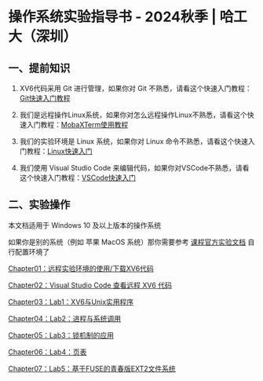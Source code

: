 # 操作系统实验指导书 - 2024秋季 | 哈工大（深圳）



## 一、提前知识



1. XV6代码采用 Git 进行管理，如果你对 Git 不熟悉，请看这个快速入门教程：[Git快速入门教程](https://www.bilibili.com/video/BV1HM411377j)

2. 我们是远程操作Linux系统，如果你对怎么远程操作Linux不熟悉，请看这个快速入门教程：[MobaXTerm使用教程](https://www.bilibili.com/video/BV12L411a7Ne?p=7)
3. 我们的实验环境是 Linux 系统，如果你对 Linux 命令不熟悉，请看这个快速入门教程：[Linux快速入门](https://www.bilibili.com/video/BV12L411a7Ne?p=9)

4. 我们使用 Visual Studio Code 来编辑代码，如果你对VSCode不熟悉，请看这个快速入门教程：[VSCode快速入门](https://www.bilibili.com/video/BV1oJ41177Qr)

   

## 二、实验操作



本文档适用于 Windows 10 及以上版本的操作系统

如果你是别的系统（例如 苹果 MacOS 系统）那你需要参考 [课程官方实验文档](https://os-labs.pages.dev/) 自行配置环境了



[Chapter01：远程实验环境的使用/下载XV6代码](Chapter01/Chapter01.md)

[Chapter02：Visual Studio Code 查看远程 XV6 代码](Chapter02/Chapter02.md)

[Chapter03：Lab1：XV6与Unix实用程序](Chapter03/Chapter03.md)

[Chapter04：Lab2：进程与系统调用](Chapter04/Chapter04.md)

[Chapter05：Lab3：锁机制的应用](Chapter05/Chapter05.md)

[Chapter06：Lab4：页表](Chapter06/Chapter06.md)

[Chapter07：Lab5：基于FUSE的青春版EXT2文件系统](Chapter07/Chapter07.md)


